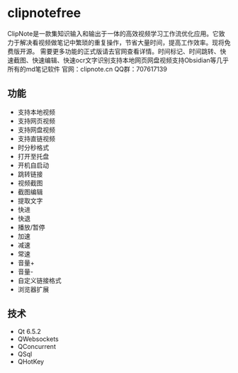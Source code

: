 # clipnotefree
ClipNote是一款集知识输入和输出于一体的高效视频学习工作流优化应用。它致力于解决看视频做笔记中繁琐的重复操作，节省大量时间，提高工作效率。现将免费版开源。
需要更多功能的正式版请去官网查看详情。时间标记、时间跳转、快速截图、快速编辑、快速ocr文字识别支持本地网页网盘视频支持Obsidian等几乎所有的md笔记软件
官网：clipnote.cn QQ群：707617139
## 功能
- 支持本地视频
- 支持网页视频
- 支持网盘视频
- 支持直链视频
- 时分秒格式
- 打开至托盘
- 开机自启动
- 跳转链接
- 视频截图
- 截图编辑
- 提取文字
- 快进
- 快退
- 播放/暂停
- 加速
- 减速
- 常速
- 音量+
- 音量-
- 自定义链接格式
- 浏览器扩展
## 技术
- Qt 6.5.2
- QWebsockets
- QConcurrent
- QSql
- QHotKey